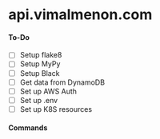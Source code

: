 # api.vimalmenon.com


#### To-Do
- [ ] Setup flake8
- [ ] Setup MyPy
- [ ] Setup Black
- [ ] Get data from DynamoDB
- [ ] Set up AWS Auth
- [ ] Set up .env
- [ ] Set up K8S resources

#### Commands


